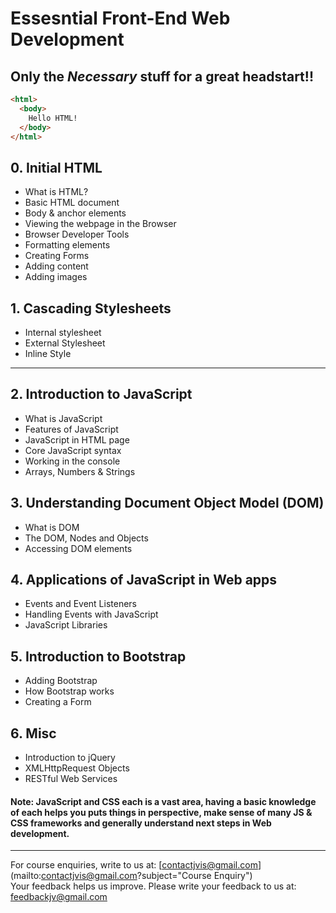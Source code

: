 # Essesntial Front-End Web Development
## Only the *Necessary* stuff for a great headstart!!

 ```html
 <html>
   <body>
     Hello HTML!
   </body>
 </html>
 ```
## 0. Initial HTML
- What is HTML?
- Basic HTML document
- Body & anchor elements
- Viewing the webpage in the Browser
- Browser Developer Tools
- Formatting elements
- Creating Forms
- Adding content
- Adding images

## 1. Cascading Stylesheets
- Internal stylesheet
- External Stylesheet
- Inline Style

<hr>

## 2. Introduction to JavaScript
- What is JavaScript
- Features of JavaScript
- JavaScript in HTML page
- Core JavaScript syntax
- Working in the console
- Arrays, Numbers & Strings

## 3. Understanding Document Object Model (DOM)
- What is DOM
- The DOM, Nodes and Objects
- Accessing DOM elements

## 4. Applications of JavaScript in Web apps
- Events and Event Listeners
- Handling Events with JavaScript
- JavaScript Libraries

## 5. Introduction to Bootstrap
- Adding Bootstrap
- How Bootstrap works
- Creating a Form

## 6. Misc
- Introduction to jQuery
- XMLHttpRequest Objects
- RESTful Web Services

#### Note: JavaScript and CSS each is a vast area, having a basic knowledge of each helps you puts things in perspective, make sense of many JS & CSS frameworks and generally understand next steps in Web development.

<hr>

For course enquiries, write to us at: [contactjvis@gmail.com](mailto:contactjvis@gmail.com?subject="Course Enquiry")<br>
Your feedback helps us improve. Please write your feedback to us at: [feedbackjv@gmail.com](mailto:feedbackjv@gmail.com?subject=Feedback)
